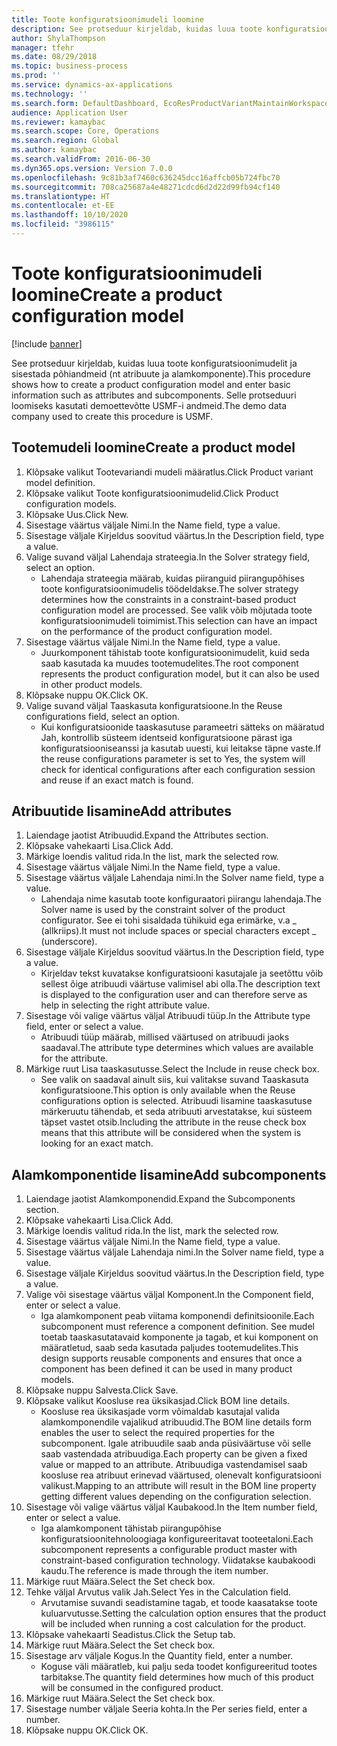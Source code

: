 ```yaml
---
title: Toote konfiguratsioonimudeli loomine
description: See protseduur kirjeldab, kuidas luua toote konfiguratsioonimudelit ja sisestada põhiandmeid (nt atribuute ja alamkomponente).
author: ShylaThompson
manager: tfehr
ms.date: 08/29/2018
ms.topic: business-process
ms.prod: ''
ms.service: dynamics-ax-applications
ms.technology: ''
ms.search.form: DefaultDashboard, EcoResProductVariantMaintainWorkspace, PCProductConfigurationModelListPage, PCCreateProductConfigurationModel, PCProductConfigurationModelDetails, PCBOMLineDetails
audience: Application User
ms.reviewer: kamaybac
ms.search.scope: Core, Operations
ms.search.region: Global
ms.author: kamaybac
ms.search.validFrom: 2016-06-30
ms.dyn365.ops.version: Version 7.0.0
ms.openlocfilehash: 9c81b3af7460c636245dcc16affcb05b724fbc70
ms.sourcegitcommit: 708ca25687a4e48271cdcd6d2d22d99fb94cf140
ms.translationtype: HT
ms.contentlocale: et-EE
ms.lasthandoff: 10/10/2020
ms.locfileid: "3986115"
---
```

# <a name="create-a-product-configuration-model"></a><span data-ttu-id="91c30-103">Toote konfiguratsioonimudeli loomine</span><span class="sxs-lookup"><span data-stu-id="91c30-103">Create a product configuration model</span></span>

[!include [banner](../../includes/banner.md)]

<span data-ttu-id="91c30-104">See protseduur kirjeldab, kuidas luua toote konfiguratsioonimudelit ja sisestada põhiandmeid (nt atribuute ja alamkomponente).</span><span class="sxs-lookup"><span data-stu-id="91c30-104">This procedure shows how to create a product configuration model and enter basic information such as attributes and subcomponents.</span></span> <span data-ttu-id="91c30-105">Selle protseduuri loomiseks kasutati demoettevõtte USMF-i andmeid.</span><span class="sxs-lookup"><span data-stu-id="91c30-105">The demo data company used to create this procedure is USMF.</span></span>


## <a name="create-a-product-model"></a><span data-ttu-id="91c30-106">Tootemudeli loomine</span><span class="sxs-lookup"><span data-stu-id="91c30-106">Create a product model</span></span>
1. <span data-ttu-id="91c30-107">Klõpsake valikut Tootevariandi mudeli määratlus.</span><span class="sxs-lookup"><span data-stu-id="91c30-107">Click Product variant model definition.</span></span>
2. <span data-ttu-id="91c30-108">Klõpsake valikut Toote konfiguratsioonimudelid.</span><span class="sxs-lookup"><span data-stu-id="91c30-108">Click Product configuration models.</span></span>
3. <span data-ttu-id="91c30-109">Klõpsake Uus.</span><span class="sxs-lookup"><span data-stu-id="91c30-109">Click New.</span></span>
4. <span data-ttu-id="91c30-110">Sisestage väärtus väljale Nimi.</span><span class="sxs-lookup"><span data-stu-id="91c30-110">In the Name field, type a value.</span></span>
5. <span data-ttu-id="91c30-111">Sisestage väljale Kirjeldus soovitud väärtus.</span><span class="sxs-lookup"><span data-stu-id="91c30-111">In the Description field, type a value.</span></span>
6. <span data-ttu-id="91c30-112">Valige suvand väljal Lahendaja strateegia.</span><span class="sxs-lookup"><span data-stu-id="91c30-112">In the Solver strategy field, select an option.</span></span>
    * <span data-ttu-id="91c30-113">Lahendaja strateegia määrab, kuidas piiranguid piirangupõhises toote konfiguratsioonimudelis töödeldakse.</span><span class="sxs-lookup"><span data-stu-id="91c30-113">The solver strategy determines how the constraints in a constraint-based product configuration model are processed.</span></span> <span data-ttu-id="91c30-114">See valik võib mõjutada toote konfiguratsioonimudeli toimimist.</span><span class="sxs-lookup"><span data-stu-id="91c30-114">This selection can have an impact on the performance of the product configuration model.</span></span>  
7. <span data-ttu-id="91c30-115">Sisestage väärtus väljale Nimi.</span><span class="sxs-lookup"><span data-stu-id="91c30-115">In the Name field, type a value.</span></span>
    * <span data-ttu-id="91c30-116">Juurkomponent tähistab toote konfiguratsioonimudelit, kuid seda saab kasutada ka muudes tootemudelites.</span><span class="sxs-lookup"><span data-stu-id="91c30-116">The root component represents the product configuration model, but it can also be used in other product models.</span></span>  
8. <span data-ttu-id="91c30-117">Klõpsake nuppu OK.</span><span class="sxs-lookup"><span data-stu-id="91c30-117">Click OK.</span></span>
9. <span data-ttu-id="91c30-118">Valige suvand väljal Taaskasuta konfiguratsioone.</span><span class="sxs-lookup"><span data-stu-id="91c30-118">In the Reuse configurations field, select an option.</span></span>
    * <span data-ttu-id="91c30-119">Kui konfiguratsioonide taaskasutuse parameetri sätteks on määratud Jah, kontrollib süsteem identseid konfiguratsioone pärast iga konfiguratsiooniseanssi ja kasutab uuesti, kui leitakse täpne vaste.</span><span class="sxs-lookup"><span data-stu-id="91c30-119">If the reuse configurations parameter is set to Yes, the system will check for identical configurations after each configuration session and reuse if an exact match is found.</span></span>  

## <a name="add-attributes"></a><span data-ttu-id="91c30-120">Atribuutide lisamine</span><span class="sxs-lookup"><span data-stu-id="91c30-120">Add attributes</span></span>
1. <span data-ttu-id="91c30-121">Laiendage jaotist Atribuudid.</span><span class="sxs-lookup"><span data-stu-id="91c30-121">Expand the Attributes section.</span></span>
2. <span data-ttu-id="91c30-122">Klõpsake vahekaarti Lisa.</span><span class="sxs-lookup"><span data-stu-id="91c30-122">Click Add.</span></span>
3. <span data-ttu-id="91c30-123">Märkige loendis valitud rida.</span><span class="sxs-lookup"><span data-stu-id="91c30-123">In the list, mark the selected row.</span></span>
4. <span data-ttu-id="91c30-124">Sisestage väärtus väljale Nimi.</span><span class="sxs-lookup"><span data-stu-id="91c30-124">In the Name field, type a value.</span></span>
5. <span data-ttu-id="91c30-125">Sisestage väärtus väljale Lahendaja nimi.</span><span class="sxs-lookup"><span data-stu-id="91c30-125">In the Solver name field, type a value.</span></span>
    * <span data-ttu-id="91c30-126">Lahendaja nime kasutab toote konfiguraatori piirangu lahendaja.</span><span class="sxs-lookup"><span data-stu-id="91c30-126">The Solver name is used by the constraint solver of the product configurator.</span></span> <span data-ttu-id="91c30-127">See ei tohi sisaldada tühikuid ega erimärke, v.a _ (allkriips).</span><span class="sxs-lookup"><span data-stu-id="91c30-127">It must not include spaces or special characters except _ (underscore).</span></span>  
6. <span data-ttu-id="91c30-128">Sisestage väljale Kirjeldus soovitud väärtus.</span><span class="sxs-lookup"><span data-stu-id="91c30-128">In the Description field, type a value.</span></span>
    * <span data-ttu-id="91c30-129">Kirjeldav tekst kuvatakse konfiguratsiooni kasutajale ja seetõttu võib sellest õige atribuudi väärtuse valimisel abi olla.</span><span class="sxs-lookup"><span data-stu-id="91c30-129">The description text is displayed to the configuration user and can therefore serve as help in selecting the right attribute value.</span></span>  
7. <span data-ttu-id="91c30-130">Sisestage või valige väärtus väljal Atribuudi tüüp.</span><span class="sxs-lookup"><span data-stu-id="91c30-130">In the Attribute type field, enter or select a value.</span></span>
    * <span data-ttu-id="91c30-131">Atribuudi tüüp määrab, millised väärtused on atribuudi jaoks saadaval.</span><span class="sxs-lookup"><span data-stu-id="91c30-131">The attribute type determines which values are available for the attribute.</span></span>  
8. <span data-ttu-id="91c30-132">Märkige ruut Lisa taaskasutusse.</span><span class="sxs-lookup"><span data-stu-id="91c30-132">Select the Include in reuse check box.</span></span>
    * <span data-ttu-id="91c30-133">See valik on saadaval ainult siis, kui valitakse suvand Taaskasuta konfiguratsioone.</span><span class="sxs-lookup"><span data-stu-id="91c30-133">This option is only available when the Reuse configurations option is selected.</span></span> <span data-ttu-id="91c30-134">Atribuudi lisamine taaskasutuse märkeruutu tähendab, et seda atribuuti arvestatakse, kui süsteem täpset vastet otsib.</span><span class="sxs-lookup"><span data-stu-id="91c30-134">Including the attribute in the reuse check box means that this attribute will be considered when the system is looking for an exact match.</span></span>  

## <a name="add-subcomponents"></a><span data-ttu-id="91c30-135">Alamkomponentide lisamine</span><span class="sxs-lookup"><span data-stu-id="91c30-135">Add subcomponents</span></span>
1. <span data-ttu-id="91c30-136">Laiendage jaotist Alamkomponendid.</span><span class="sxs-lookup"><span data-stu-id="91c30-136">Expand the Subcomponents section.</span></span>
2. <span data-ttu-id="91c30-137">Klõpsake vahekaarti Lisa.</span><span class="sxs-lookup"><span data-stu-id="91c30-137">Click Add.</span></span>
3. <span data-ttu-id="91c30-138">Märkige loendis valitud rida.</span><span class="sxs-lookup"><span data-stu-id="91c30-138">In the list, mark the selected row.</span></span>
4. <span data-ttu-id="91c30-139">Sisestage väärtus väljale Nimi.</span><span class="sxs-lookup"><span data-stu-id="91c30-139">In the Name field, type a value.</span></span>
5. <span data-ttu-id="91c30-140">Sisestage väärtus väljale Lahendaja nimi.</span><span class="sxs-lookup"><span data-stu-id="91c30-140">In the Solver name field, type a value.</span></span>
6. <span data-ttu-id="91c30-141">Sisestage väljale Kirjeldus soovitud väärtus.</span><span class="sxs-lookup"><span data-stu-id="91c30-141">In the Description field, type a value.</span></span>
7. <span data-ttu-id="91c30-142">Valige või sisestage väärtus väljal Komponent.</span><span class="sxs-lookup"><span data-stu-id="91c30-142">In the Component field, enter or select a value.</span></span>
    * <span data-ttu-id="91c30-143">Iga alamkomponent peab viitama komponendi definitsioonile.</span><span class="sxs-lookup"><span data-stu-id="91c30-143">Each subcomponent must reference a component definition.</span></span> <span data-ttu-id="91c30-144">See mudel toetab taaskasutatavaid komponente ja tagab, et kui komponent on määratletud, saab seda kasutada paljudes tootemudelites.</span><span class="sxs-lookup"><span data-stu-id="91c30-144">This design supports reusable components and ensures that once a component has been defined it can be used in many product models.</span></span>  
8. <span data-ttu-id="91c30-145">Klõpsake nuppu Salvesta.</span><span class="sxs-lookup"><span data-stu-id="91c30-145">Click Save.</span></span>
9. <span data-ttu-id="91c30-146">Klõpsake valikut Koosluse rea üksikasjad.</span><span class="sxs-lookup"><span data-stu-id="91c30-146">Click BOM line details.</span></span>
    * <span data-ttu-id="91c30-147">Koosluse rea üksikasjade vorm võimaldab kasutajal valida alamkomponendile vajalikud atribuudid.</span><span class="sxs-lookup"><span data-stu-id="91c30-147">The BOM line details form enables the user to select the required properties for the subcomponent.</span></span> <span data-ttu-id="91c30-148">Igale atribuudile saab anda püsiväärtuse või selle saab vastendada atribuudiga.</span><span class="sxs-lookup"><span data-stu-id="91c30-148">Each property can be given a fixed value or mapped to an attribute.</span></span> <span data-ttu-id="91c30-149">Atribuudiga vastendamisel saab koosluse rea atribuut erinevad väärtused, olenevalt konfiguratsiooni valikust.</span><span class="sxs-lookup"><span data-stu-id="91c30-149">Mapping to an attribute will result in the BOM line property getting different values depending on the configuration selection.</span></span>  
10. <span data-ttu-id="91c30-150">Sisestage või valige väärtus väljal Kaubakood.</span><span class="sxs-lookup"><span data-stu-id="91c30-150">In the Item number field, enter or select a value.</span></span>
    * <span data-ttu-id="91c30-151">Iga alamkomponent tähistab piirangupõhise konfiguratsioonitehnoloogiaga konfigureeritavat tooteetaloni.</span><span class="sxs-lookup"><span data-stu-id="91c30-151">Each subcomponent represents a configurable product master with constraint-based configuration technology.</span></span> <span data-ttu-id="91c30-152">Viidatakse kaubakoodi kaudu.</span><span class="sxs-lookup"><span data-stu-id="91c30-152">The reference is made through the item number.</span></span>  
11. <span data-ttu-id="91c30-153">Märkige ruut Määra.</span><span class="sxs-lookup"><span data-stu-id="91c30-153">Select the Set check box.</span></span>
12. <span data-ttu-id="91c30-154">Tehke väljal Arvutus valik Jah.</span><span class="sxs-lookup"><span data-stu-id="91c30-154">Select Yes in the Calculation field.</span></span>
    * <span data-ttu-id="91c30-155">Arvutamise suvandi seadistamine tagab, et toode kaasatakse toote kuluarvutusse.</span><span class="sxs-lookup"><span data-stu-id="91c30-155">Setting the calculation option ensures that the product will be included when running a cost calculation for the product.</span></span>  
13. <span data-ttu-id="91c30-156">Klõpsake vahekaarti Seadistus.</span><span class="sxs-lookup"><span data-stu-id="91c30-156">Click the Setup tab.</span></span>
14. <span data-ttu-id="91c30-157">Märkige ruut Määra.</span><span class="sxs-lookup"><span data-stu-id="91c30-157">Select the Set check box.</span></span>
15. <span data-ttu-id="91c30-158">Sisestage arv väljale Kogus.</span><span class="sxs-lookup"><span data-stu-id="91c30-158">In the Quantity field, enter a number.</span></span>
    * <span data-ttu-id="91c30-159">Koguse väli määratleb, kui palju seda toodet konfigureeritud tootes tarbitakse.</span><span class="sxs-lookup"><span data-stu-id="91c30-159">The quantity field determines how much of this product will be consumed in the configured product.</span></span>  
16. <span data-ttu-id="91c30-160">Märkige ruut Määra.</span><span class="sxs-lookup"><span data-stu-id="91c30-160">Select the Set check box.</span></span>
17. <span data-ttu-id="91c30-161">Sisestage number väljale Seeria kohta.</span><span class="sxs-lookup"><span data-stu-id="91c30-161">In the Per series field, enter a number.</span></span>
18. <span data-ttu-id="91c30-162">Klõpsake nuppu OK.</span><span class="sxs-lookup"><span data-stu-id="91c30-162">Click OK.</span></span>

